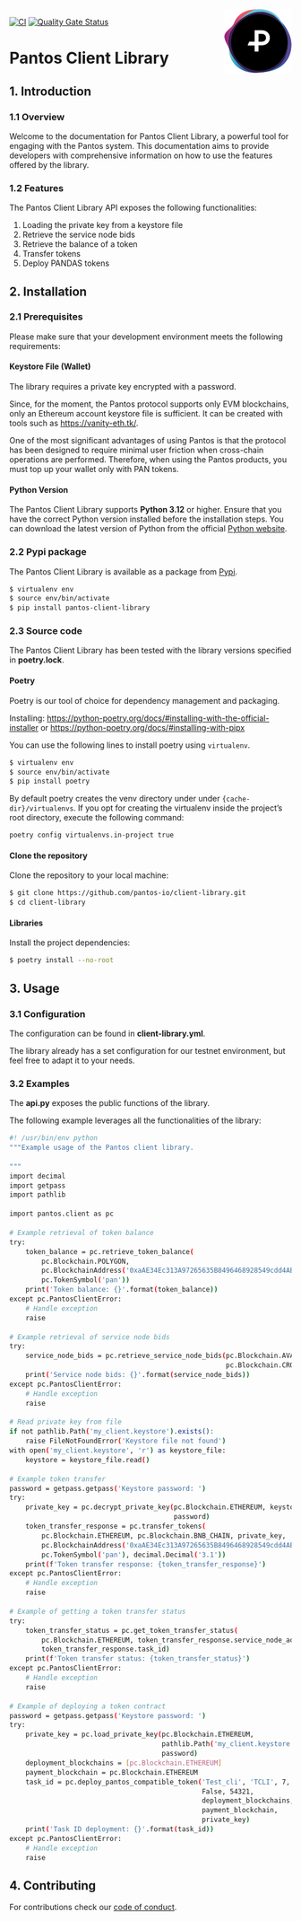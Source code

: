 <img src="https://raw.githubusercontent.com/pantos-io/client-library/img/pantos-logo-full.svg" alt="Pantos logo" align="right" width="120" />

[![CI](https://github.com/pantos-io/client-library/actions/workflows/ci.yaml/badge.svg?branch=main)](https://github.com/pantos-io/client-library/actions/workflows/ci.yaml)
[![Quality Gate Status](https://sonarcloud.io/api/project_badges/measure?project=pantos-io_client-library2&metric=alert_status)](https://sonarcloud.io/summary/new_code?id=pantos-io_client-library2)


# Pantos Client Library

## 1. Introduction

### 1.1 Overview

Welcome to the documentation for Pantos Client Library, a powerful tool for engaging with the Pantos system. This documentation aims to provide developers with comprehensive information on how to use the features offered by the library.

### 1.2 Features

The Pantos Client Library API exposes the following functionalities:

1. Loading the private key from a keystore file
2. Retrieve the service node bids
3. Retrieve the balance of a token
4. Transfer tokens
5. Deploy PANDAS tokens

## 2. Installation

### 2.1 Prerequisites

Please make sure that your development environment meets the following requirements:

#### Keystore File (Wallet)

The library requires a private key encrypted with a password. 

Since, for the moment, the Pantos protocol supports only EVM blockchains, only an Ethereum account keystore file is sufficient. It can be created with tools such as https://vanity-eth.tk/.

One of the most significant advantages of using Pantos is that the protocol has been designed to require minimal user friction when cross-chain operations are performed. Therefore, when using the Pantos products, you must top up your wallet only with PAN tokens.

#### Python Version

The Pantos Client Library supports **Python 3.12** or higher. Ensure that you have the correct Python version installed before the installation steps. You can download the latest version of Python from the official [Python website](https://www.python.org/downloads/).



### 2.2 Pypi package

The Pantos Client Library is available as a package from [Pypi](https://pypi.org/project/pantos-client-library/).

```bash
$ virtualenv env
$ source env/bin/activate
$ pip install pantos-client-library
```

### 2.3 Source code

The Pantos Client Library has been tested with the library versions specified in **poetry.lock**.

#### Poetry

Poetry is our tool of choice for dependency management and packaging.

Installing: 
https://python-poetry.org/docs/#installing-with-the-official-installer
or
https://python-poetry.org/docs/#installing-with-pipx

You can use the following lines to install poetry using `virtualenv`.

```bash
$ virtualenv env
$ source env/bin/activate
$ pip install poetry
```

By default poetry creates the venv directory under under ```{cache-dir}/virtualenvs```. If you opt for creating the virtualenv inside the project’s root directory, execute the following command:

```bash
poetry config virtualenvs.in-project true
```

#### Clone the repository

Clone the repository to your local machine:

```bash
$ git clone https://github.com/pantos-io/client-library.git
$ cd client-library
```

#### Libraries

Install the project dependencies:

```bash
$ poetry install --no-root
```

## 3. Usage

### 3.1 Configuration

The configuration can be found in **client-library.yml**.

The library already has a set configuration for our testnet environment, but feel free to adapt it to your needs.

### 3.2 Examples

The **api.py** exposes the public functions of the library.

The following example leverages all the functionalities of the library:

```bash
#! /usr/bin/env python
"""Example usage of the Pantos client library.

"""
import decimal
import getpass
import pathlib

import pantos.client as pc

# Example retrieval of token balance
try:
    token_balance = pc.retrieve_token_balance(
        pc.Blockchain.POLYGON,
        pc.BlockchainAddress('0xaAE34Ec313A97265635B8496468928549cdd4AB7'),
        pc.TokenSymbol('pan'))
    print('Token balance: {}'.format(token_balance))
except pc.PantosClientError:
    # Handle exception
    raise

# Example retrieval of service node bids
try:
    service_node_bids = pc.retrieve_service_node_bids(pc.Blockchain.AVALANCHE,
                                                      pc.Blockchain.CRONOS)
    print('Service node bids: {}'.format(service_node_bids))
except pc.PantosClientError:
    # Handle exception
    raise

# Read private key from file
if not pathlib.Path('my_client.keystore').exists():
    raise FileNotFoundError('Keystore file not found')
with open('my_client.keystore', 'r') as keystore_file:
    keystore = keystore_file.read()

# Example token transfer
password = getpass.getpass('Keystore password: ')
try:
    private_key = pc.decrypt_private_key(pc.Blockchain.ETHEREUM, keystore,
                                         password)
    token_transfer_response = pc.transfer_tokens(
        pc.Blockchain.ETHEREUM, pc.Blockchain.BNB_CHAIN, private_key,
        pc.BlockchainAddress('0xaAE34Ec313A97265635B8496468928549cdd4AB7'),
        pc.TokenSymbol('pan'), decimal.Decimal('3.1'))
    print(f'Token transfer response: {token_transfer_response}')
except pc.PantosClientError:
    # Handle exception
    raise

# Example of getting a token transfer status
try:
    token_transfer_status = pc.get_token_transfer_status(
        pc.Blockchain.ETHEREUM, token_transfer_response.service_node_address,
        token_transfer_response.task_id)
    print(f'Token transfer status: {token_transfer_status}')
except pc.PantosClientError:
    # Handle exception
    raise

# Example of deploying a token contract
password = getpass.getpass('Keystore password: ')
try:
    private_key = pc.load_private_key(pc.Blockchain.ETHEREUM,
                                      pathlib.Path('my_client.keystore'),
                                      password)
    deployment_blockchains = [pc.Blockchain.ETHEREUM]
    payment_blockchain = pc.Blockchain.ETHEREUM
    task_id = pc.deploy_pantos_compatible_token('Test_cli', 'TCLI', 7, True,
                                                False, 54321,
                                                deployment_blockchains,
                                                payment_blockchain,
                                                private_key)
    print('Task ID deployment: {}'.format(task_id))
except pc.PantosClientError:
    # Handle exception
    raise
```

## 4. Contributing

For contributions check our [code of conduct](CODE_OF_CONDUCT.md).
